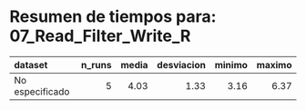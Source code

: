 # Resumen de tiempos para: 07_Read_Filter_Write_R

| dataset         |   n_runs |   media |   desviacion |   minimo |   maximo |
|:----------------|---------:|--------:|-------------:|---------:|---------:|
| No especificado |        5 |    4.03 |         1.33 |     3.16 |     6.37 |